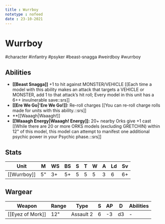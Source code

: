 ```yaml
---
title : Wurrboy
notetype : nofeed
date : 23-10-2021
---
```


# Wurrboy
#character #infantry #psyker #beast-snagga #weirdboy #wurrboy 

 ## Abilities
 
- **[[Beast Snagga]]** +1 to hit against MONSTER/VEHICLE [[Each time a model with this ability makes an attack that targets a VEHICLE or MONSTER, add 1 to that attack’s hit roll; Every model in this unit has a 6++ invulnerable save::srs]]
- **[[Ere We Go\|'Ere We Go!]]:** Re-roll charges [[You can re-roll charge rolls made for units with this ability.::srs]]
- **[[Waaagh\|Waaagh!]]
- **[[Waaagh Energy\|Waaagh! Energy]]:** 20+ nearby Orks give +1 cast [[While there are 20 or more ORKS models (excluding GRETCHIN) within 12" of this model, this model can attempt to manifest one additional psychic power in your Psychic phase.::srs]]

## Stats

| Unit        | M   | WS  | BS  | S   | T   | W   | A   | Ld  | Sv  |
| ----------- | --- | --- | --- | --- | --- | --- | --- | --- | --- |
| [[Wurrboy]] | 5"  | 3+  | 5+  | 5   | 5   | 5   | 3   | 6   | 6+  |

## Wargear

| Weapon           | Range | Type      | S   | AP  | D   | Abilities |
| ---------------- | ----- | --------- | --- | --- | --- | --------- |
| [[Eyez of Mork]] | 12"   | Assault 2 | 6   | -3  | d3  | -         |